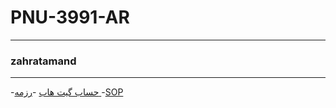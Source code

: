 # PNU-3991-AR
---------
### zahratamand
----------
-[حساب گیت هاب](https://github.com/zahra682)
</s></s>
-[رزمه ](https://zahra682.github.io)
</s></s>
-[SOP](https://github.com/zahra682/sop/blob/main/index.html)
</s></s>
</s></s>
